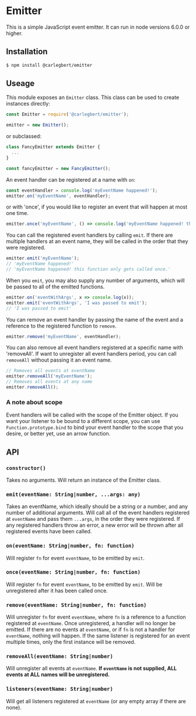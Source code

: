 # Emitter

This is a simple JavaScript event emitter. It can run in node versions 6.0.0 or higher.

## Installation

```sh
$ npm install @carlegbert/emitter
```

## Useage

This module exposes an `Emitter` class. This class can be used to create instances directly:

```js
const Emitter = require('@carlegbert/emitter');

emitter = new Emitter();

```

or subclassed:

```js
class FancyEmitter extends Emitter {
  ...
}

const fancyEmitter = new FancyEmitter();
```

An event handler can be registered at a name with `on`:

```js
const eventHandler = console.log('myEventName happened!');
emitter.on('myEventName', eventHandler);
```

or with 'once', if you would like to register an event that will happen at most one time.

```js
emitter.once('myEventName', () => console.log('myEventName happened! this function only gets called once.'));
```

You can call the registered event handlers by calling `emit`. If there are multiple handlers at an event name, they will be called in the order that they were registered.

```js
emitter.emit('myEventName');
// 'myEventName happened!'
// 'myEventName happened! this function only gets called once.'
```

When you `emit`, you may also supply any number of arguments, which will be passed to all of the emitted functions.

```js
emitter.on('eventWithArgs', x => console.log(x));
emitter.emit('eventWithArgs', 'I was passed to emit');
// 'I was passed to emit'
```

You can remove an event handler by passing the name of the event and a reference to the registered function to `remove`.

```js
emitter.remove('myEventName', eventHandler);
```

You can also remove all event handlers registered at a specific name with 'removeAll'. If want to unregister all event handlers period, you can call `removeAll` without passing it an event name.

```js
// Removes all events at eventName
emitter.removeAll('myEventName');
// Removes all events at any name
emitter.removeAll();
```

### A note about scope

Event handlers will be called with the scope of the Emitter object. If you want your listener to be bound to a different scope, you can use `Function.prototype.bind` to bind your event handler to the scope that you desire, or better yet, use an arrow function.

## API

### `constructor()`

Takes no arguments. Will return an instance of the Emitter class.

### `emit(eventName: String|number, ...args: any)`

Takes an eventName, which ideally should be a string or a number, and any number of additional arguments. Will call all of the event handlers registered at `eventName` and pass them `...args`, in the order they were registered. If any registered handlers throw an error, a new error will be thrown after all registered events have been called.

### `on(eventName: String|number, fn: function)`

Will register `fn` for event `eventName`, to be emitted by `emit`.

### `once(eventName: String|number, fn: function)`

Will register `fn` for event `eventName`, to be emitted by `emit`. Will be unregistered after it has been called once.

### `remove(eventName: String|number, fn: function)`

Will unregister `fn` for event `eventName`, where `fn` is a reference to a function registered at `eventName`. Once unregistered, a handler will no longer be emitted. If there are no events at `eventName`, or if `fn` is not a handler for `eventName`, nothing will happen. If the same listener is registered for an event multiple times, only the first instance will be removed.

### `removeAll(eventName: String|number)`

Will unregister all events at `eventName`. **If `eventName` is not supplied, ALL events at ALL names will be unregistered.**

### `listeners(eventName: String|number)`

Will get all listeners registered at `eventName` (or any empty array if there are none).
